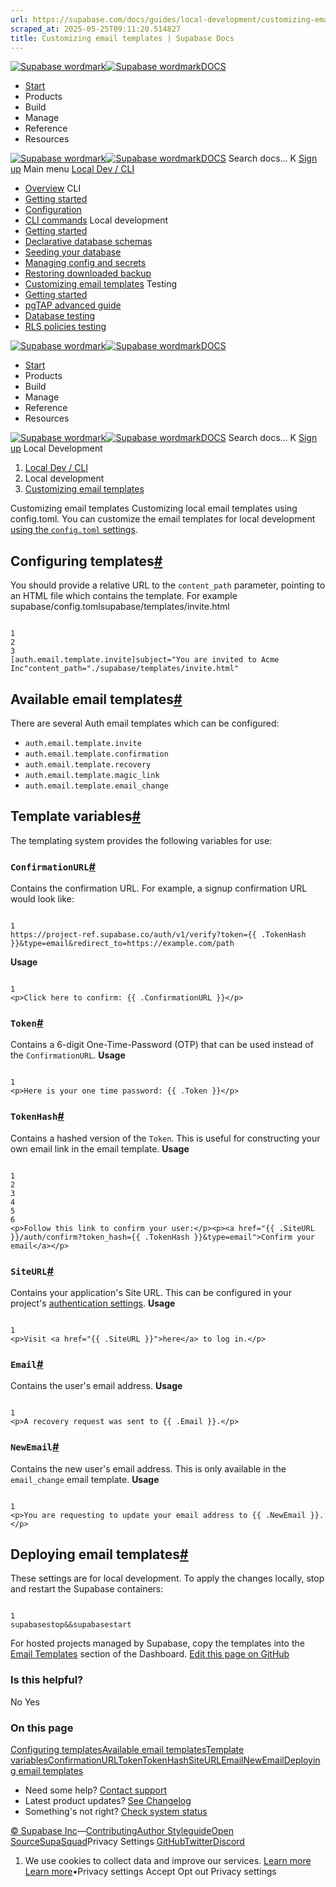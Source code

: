 ```yaml
---
url: https://supabase.com/docs/guides/local-development/customizing-email-templates
scraped_at: 2025-05-25T09:11:20.514827
title: Customizing email templates | Supabase Docs
---
```


[![Supabase wordmark](https://supabase.com/docs/_next/image?url=%2Fdocs%2Fsupabase-dark.svg&w=256&q=75)![Supabase wordmark](https://supabase.com/docs/_next/image?url=%2Fdocs%2Fsupabase-light.svg&w=256&q=75)DOCS](https://supabase.com/docs)
  * [Start](https://supabase.com/docs/guides/getting-started)
  * Products 
  * Build 
  * Manage 
  * Reference 
  * Resources 


[![Supabase wordmark](https://supabase.com/docs/_next/image?url=%2Fdocs%2Fsupabase-dark.svg&w=256&q=75)![Supabase wordmark](https://supabase.com/docs/_next/image?url=%2Fdocs%2Fsupabase-light.svg&w=256&q=75)DOCS](https://supabase.com/docs)
Search docs...
K
[Sign up](https://supabase.com/dashboard)
Main menu
[Local Dev / CLI](https://supabase.com/docs/guides/local-development)
  * [Overview](https://supabase.com/docs/guides/local-development)
CLI
  * [Getting started](https://supabase.com/docs/guides/local-development/cli/getting-started)
  * [Configuration](https://supabase.com/docs/guides/local-development/cli/config)
  * [CLI commands](https://supabase.com/docs/reference/cli)
Local development
  * [Getting started](https://supabase.com/docs/guides/local-development/overview)
  * [Declarative database schemas](https://supabase.com/docs/guides/local-development/declarative-database-schemas)
  * [Seeding your database](https://supabase.com/docs/guides/local-development/seeding-your-database)
  * [Managing config and secrets](https://supabase.com/docs/guides/local-development/managing-config)
  * [Restoring downloaded backup](https://supabase.com/docs/guides/local-development/restoring-downloaded-backup)
  * [Customizing email templates](https://supabase.com/docs/guides/local-development/customizing-email-templates)
Testing
  * [Getting started](https://supabase.com/docs/guides/local-development/testing/overview)
  * [pgTAP advanced guide](https://supabase.com/docs/guides/local-development/testing/pgtap-extended)
  * [Database testing](https://supabase.com/docs/guides/database/testing)
  * [RLS policies testing](https://supabase.com/docs/guides/database/extensions/pgtap#testing-rls-policies)


[![Supabase wordmark](https://supabase.com/docs/_next/image?url=%2Fdocs%2Fsupabase-dark.svg&w=256&q=75)![Supabase wordmark](https://supabase.com/docs/_next/image?url=%2Fdocs%2Fsupabase-light.svg&w=256&q=75)DOCS](https://supabase.com/docs)
  * [Start](https://supabase.com/docs/guides/getting-started)
  * Products 
  * Build 
  * Manage 
  * Reference 
  * Resources 


[![Supabase wordmark](https://supabase.com/docs/_next/image?url=%2Fdocs%2Fsupabase-dark.svg&w=256&q=75)![Supabase wordmark](https://supabase.com/docs/_next/image?url=%2Fdocs%2Fsupabase-light.svg&w=256&q=75)DOCS](https://supabase.com/docs)
Search docs...
K
[Sign up](https://supabase.com/dashboard)
Local Development
  1. [Local Dev / CLI](https://supabase.com/docs/guides/local-development)
  2. Local development
  3. [Customizing email templates](https://supabase.com/docs/guides/local-development/customizing-email-templates)


Customizing email templates
Customizing local email templates using config.toml.
You can customize the email templates for local development [using the `config.toml` settings](https://supabase.com/docs/guides/cli/config#auth-config).
## Configuring templates[#](https://supabase.com/docs/guides/local-development/customizing-email-templates#configuring-templates)
You should provide a relative URL to the `content_path` parameter, pointing to an HTML file which contains the template. For example
supabase/config.tomlsupabase/templates/invite.html
```

1
2
3
[auth.email.template.invite]subject="You are invited to Acme Inc"content_path="./supabase/templates/invite.html"

```

## Available email templates[#](https://supabase.com/docs/guides/local-development/customizing-email-templates#available-email-templates)
There are several Auth email templates which can be configured:
  * `auth.email.template.invite`
  * `auth.email.template.confirmation`
  * `auth.email.template.recovery`
  * `auth.email.template.magic_link`
  * `auth.email.template.email_change`


## Template variables[#](https://supabase.com/docs/guides/local-development/customizing-email-templates#template-variables)
The templating system provides the following variables for use:
### `ConfirmationURL`[#](https://supabase.com/docs/guides/local-development/customizing-email-templates#confirmationurl)
Contains the confirmation URL. For example, a signup confirmation URL would look like:
```

1
https://project-ref.supabase.co/auth/v1/verify?token={{ .TokenHash }}&type=email&redirect_to=https://example.com/path

```

**Usage**
```

1
<p>Click here to confirm: {{ .ConfirmationURL }}</p>

```

### `Token`[#](https://supabase.com/docs/guides/local-development/customizing-email-templates#token)
Contains a 6-digit One-Time-Password (OTP) that can be used instead of the `ConfirmationURL`.
**Usage**
```

1
<p>Here is your one time password: {{ .Token }}</p>

```

### `TokenHash`[#](https://supabase.com/docs/guides/local-development/customizing-email-templates#tokenhash)
Contains a hashed version of the `Token`. This is useful for constructing your own email link in the email template.
**Usage**
```

1
2
3
4
5
6
<p>Follow this link to confirm your user:</p><p><a href="{{ .SiteURL }}/auth/confirm?token_hash={{ .TokenHash }}&type=email">Confirm your email</a></p>

```

### `SiteURL`[#](https://supabase.com/docs/guides/local-development/customizing-email-templates#siteurl)
Contains your application's Site URL. This can be configured in your project's [authentication settings](https://supabase.com/dashboard/project/_/auth/url-configuration).
**Usage**
```

1
<p>Visit <a href="{{ .SiteURL }}">here</a> to log in.</p>

```

### `Email`[#](https://supabase.com/docs/guides/local-development/customizing-email-templates#email)
Contains the user's email address.
**Usage**
```

1
<p>A recovery request was sent to {{ .Email }}.</p>

```

### `NewEmail`[#](https://supabase.com/docs/guides/local-development/customizing-email-templates#newemail)
Contains the new user's email address. This is only available in the `email_change` email template.
**Usage**
```

1
<p>You are requesting to update your email address to {{ .NewEmail }}.</p>

```

## Deploying email templates[#](https://supabase.com/docs/guides/local-development/customizing-email-templates#deploying-email-templates)
These settings are for local development. To apply the changes locally, stop and restart the Supabase containers:
```

1
supabasestop&&supabasestart

```

For hosted projects managed by Supabase, copy the templates into the [Email Templates](https://supabase.com/dashboard/project/_/auth/templates) section of the Dashboard.
[Edit this page on GitHub ](https://github.com/supabase/supabase/blob/master/apps/docs/content/guides/local-development/customizing-email-templates.mdx)
### Is this helpful?
No Yes
### On this page
[Configuring templates](https://supabase.com/docs/guides/local-development/customizing-email-templates#configuring-templates)[Available email templates](https://supabase.com/docs/guides/local-development/customizing-email-templates#available-email-templates)[Template variables](https://supabase.com/docs/guides/local-development/customizing-email-templates#template-variables)[ConfirmationURL](https://supabase.com/docs/guides/local-development/customizing-email-templates#confirmationurl)[Token](https://supabase.com/docs/guides/local-development/customizing-email-templates#token)[TokenHash](https://supabase.com/docs/guides/local-development/customizing-email-templates#tokenhash)[SiteURL](https://supabase.com/docs/guides/local-development/customizing-email-templates#siteurl)[Email](https://supabase.com/docs/guides/local-development/customizing-email-templates#email)[NewEmail](https://supabase.com/docs/guides/local-development/customizing-email-templates#newemail)[Deploying email templates](https://supabase.com/docs/guides/local-development/customizing-email-templates#deploying-email-templates)
  * Need some help?
[Contact support](https://supabase.com/support)
  * Latest product updates?
[See Changelog](https://supabase.com/changelog)
  * Something's not right?
[Check system status](https://status.supabase.com/)


[© Supabase Inc](https://supabase.com/)—[Contributing](https://github.com/supabase/supabase/blob/master/apps/docs/DEVELOPERS.md)[Author Styleguide](https://github.com/supabase/supabase/blob/master/apps/docs/CONTRIBUTING.md)[Open Source](https://supabase.com/open-source)[SupaSquad](https://supabase.com/supasquad)Privacy Settings
[GitHub](https://github.com/supabase/supabase)[Twitter](https://twitter.com/supabase)[Discord](https://discord.supabase.com/)
  1. We use cookies to collect data and improve our services. [Learn more](https://supabase.com/privacy#8-cookies-and-similar-technologies-used-on-our-european-services)
[Learn more](https://supabase.com/privacy#8-cookies-and-similar-technologies-used-on-our-european-services)•Privacy settings
Accept Opt out Privacy settings



